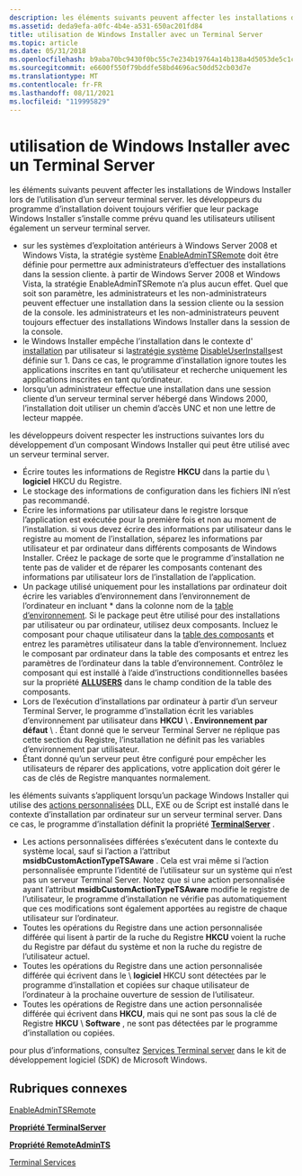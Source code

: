 ```yaml
---
description: les éléments suivants peuvent affecter les installations de Windows Installer lors de l’utilisation d’un serveur terminal server. les développeurs du programme d’installation doivent toujours vérifier que leur package Windows Installer s’installe comme prévu quand les utilisateurs utilisent également un serveur terminal server.
ms.assetid: deda9efa-a0fc-4b4e-a531-650ac201fd84
title: utilisation de Windows Installer avec un Terminal Server
ms.topic: article
ms.date: 05/31/2018
ms.openlocfilehash: b9aba70bc9430f0bc55c7e234b19764a14b138a4d5053de5c1cc6b9aee37692d
ms.sourcegitcommit: e6600f550f79bddfe58bd4696ac50dd52cb03d7e
ms.translationtype: MT
ms.contentlocale: fr-FR
ms.lasthandoff: 08/11/2021
ms.locfileid: "119995829"
---
```

# <a name="using-windows-installer-with-a-terminal-server"></a>utilisation de Windows Installer avec un Terminal Server

les éléments suivants peuvent affecter les installations de Windows Installer lors de l’utilisation d’un serveur terminal server. les développeurs du programme d’installation doivent toujours vérifier que leur package Windows Installer s’installe comme prévu quand les utilisateurs utilisent également un serveur terminal server.

-   sur les systèmes d’exploitation antérieurs à Windows Server 2008 et Windows Vista, la stratégie système [EnableAdminTSRemote](enableadmintsremote.md) doit être définie pour permettre aux administrateurs d’effectuer des installations dans la session cliente. à partir de Windows Server 2008 et Windows Vista, la stratégie EnableAdminTSRemote n’a plus aucun effet. Quel que soit son paramètre, les administrateurs et les non-administrateurs peuvent effectuer une installation dans la session cliente ou la session de la console. les administrateurs et les non-administrateurs peuvent toujours effectuer des installations Windows Installer dans la session de la console.
-   le Windows Installer empêche l’installation dans le contexte d' [installation](installation-context.md) par utilisateur si la[stratégie système](system-policy.md) [DisableUserInstalls](disableuserinstalls.md)est définie sur 1. Dans ce cas, le programme d’installation ignore toutes les applications inscrites en tant qu’utilisateur et recherche uniquement les applications inscrites en tant qu’ordinateur.
-   lorsqu’un administrateur effectue une installation dans une session cliente d’un serveur terminal server hébergé dans Windows 2000, l’installation doit utiliser un chemin d’accès UNC et non une lettre de lecteur mappée.

les développeurs doivent respecter les instructions suivantes lors du développement d’un composant Windows Installer qui peut être utilisé avec un serveur terminal server.

-   Écrire toutes les informations de Registre **HKCU** dans la partie du  \\ **logiciel** HKCU du Registre.
-   Le stockage des informations de configuration dans les fichiers INI n’est pas recommandé.
-   Écrire les informations par utilisateur dans le registre lorsque l’application est exécutée pour la première fois et non au moment de l’installation. si vous devez écrire des informations par utilisateur dans le registre au moment de l’installation, séparez les informations par utilisateur et par ordinateur dans différents composants de Windows Installer. Créez le package de sorte que le programme d’installation ne tente pas de valider et de réparer les composants contenant des informations par utilisateur lors de l’installation de l’application.
-   Un package utilisé uniquement pour les installations par ordinateur doit écrire les variables d’environnement dans l’environnement de l’ordinateur en incluant \* dans la colonne nom de la [table d’environnement](environment-table.md). Si le package peut être utilisé pour des installations par utilisateur ou par ordinateur, utilisez deux composants. Incluez le composant pour chaque utilisateur dans la [table des composants](condition-table.md) et entrez les paramètres utilisateur dans la table d’environnement. Incluez le composant par ordinateur dans la table des composants et entrez les paramètres de l’ordinateur dans la table d’environnement. Contrôlez le composant qui est installé à l’aide d’instructions conditionnelles basées sur la propriété [**ALLUSERS**](allusers.md) dans le champ condition de la table des composants.
-   Lors de l’exécution d’installations par ordinateur à partir d’un serveur Terminal Server, le programme d’installation écrit les variables d’environnement par utilisateur dans **HKCU** \\ **. Environnement par défaut** \\ . Étant donné que le serveur Terminal Server ne réplique pas cette section du Registre, l’installation ne définit pas les variables d’environnement par utilisateur.
-   Étant donné qu’un serveur peut être configuré pour empêcher les utilisateurs de réparer des applications, votre application doit gérer le cas de clés de Registre manquantes normalement.

les éléments suivants s’appliquent lorsqu’un package Windows Installer qui utilise des [actions personnalisées](custom-actions.md) DLL, EXE ou de Script est installé dans le contexte d’installation par ordinateur sur un serveur terminal server. Dans ce cas, le programme d’installation définit la propriété [**TerminalServer**](terminalserver.md) .

-   Les actions personnalisées différées s’exécutent dans le contexte du système local, sauf si l’action a l’attribut **msidbCustomActionTypeTSAware** . Cela est vrai même si l’action personnalisée emprunte l’identité de l’utilisateur sur un système qui n’est pas un serveur Terminal Server. Notez que si une action personnalisée ayant l’attribut **msidbCustomActionTypeTSAware** modifie le registre de l’utilisateur, le programme d’installation ne vérifie pas automatiquement que ces modifications sont également apportées au registre de chaque utilisateur sur l’ordinateur.
-   Toutes les opérations du Registre dans une action personnalisée différée qui lisent à partir de la ruche du Registre **HKCU** voient la ruche du Registre par défaut du système et non la ruche du registre de l’utilisateur actuel.
-   Toutes les opérations du Registre dans une action personnalisée différée qui écrivent dans le \\ **logiciel** HKCU sont détectées par le programme d’installation et copiées sur chaque utilisateur de l’ordinateur à la prochaine ouverture de session de l’utilisateur.
-   Toutes les opérations de Registre dans une action personnalisée différée qui écrivent dans **HKCU**, mais qui ne sont pas sous la clé de Registre **HKCU** \\ **Software** , ne sont pas détectées par le programme d’installation ou copiées.

pour plus d’informations, consultez [Services Terminal server](../termserv/terminal-services-portal.md) dans le kit de développement logiciel (SDK) de Microsoft Windows.

## <a name="related-topics"></a>Rubriques connexes

<dl> <dt>

[EnableAdminTSRemote](enableadmintsremote.md)
</dt> <dt>

[**Propriété TerminalServer**](terminalserver.md)
</dt> <dt>

[**Propriété RemoteAdminTS**](remoteadmints.md)
</dt> <dt>

[Terminal Services](../termserv/terminal-services-portal.md)
</dt> </dl>

 

 
